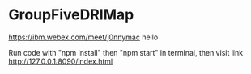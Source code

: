 # GroupFiveDRIMap
https://ibm.webex.com/meet/j0nnymac
hello

Run code with "npm install" then "npm start" in terminal, then visit link http://127.0.0.1:8090/index.html

